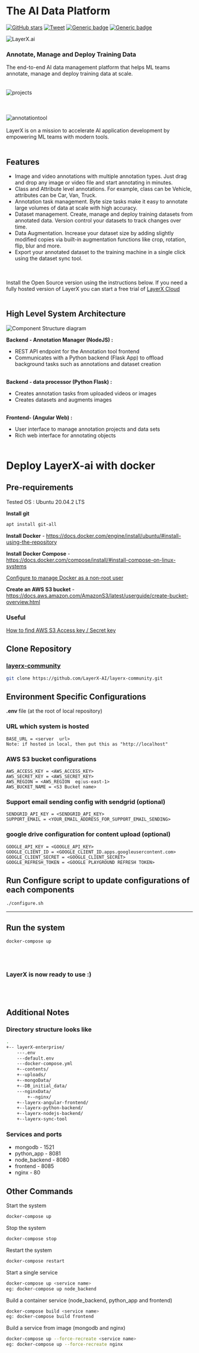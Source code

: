 # The AI Data Platform

[![GitHub stars](https://img.shields.io/github/stars/LayerX-AI/layerx-community?style=social)](https://github.com/LayerX-AI/layerx-community/stargazers)
[![Tweet](https://img.shields.io/twitter/url/http/shields.io.svg?style=social)](https://twitter.com/layerxai?text=Get%20over%20170%20free%20design%20blocks%20based%20on%20Bootstrap%204&url=https://froala.com/design-blocks&via=froala&hashtags=bootstrap,design,templates,blocks,developers)
[![Generic badge](https://img.shields.io/badge/python-3.8.10-blue.svg)](https://www.python.org/downloads/release/python-3810/)
[![Generic badge](https://img.shields.io/badge/license-MIT&ELv2-<COLOR>.svg)](https://github.com/LayerX-AI/layerx-community/blob/master/LICENSE)



![LayerX.ai](images/Layerx_logo_purple.svg)
### Annotate, Manage and Deploy Training Data  
The end-to-end AI data management platform that helps ML teams annotate, manage and deploy training data at scale.  
<br/><br/>
![projects](images/Layerx_projects.png?raw=true)
<br/><br/>
<br/><br/>
![annotationtool](images/Layerx_tool.png?raw=true)
<br/><br/>
LayerX is on a mission to accelerate AI application development by empowering ML teams with modern tools.
<br/><br/>
## Features
* Image and video annotations with multiple annotation types.  Just drag and drop any image or video file and start annotating in minutes.
* Class and Attribute level annotations. For example, class can be Vehicle, attributes can be Car, Van, Truck.
* Annotation task management. Byte size tasks make it easy to annotate large volumes of data at scale with high accuracy.
* Dataset management. Create, manage and deploy training datasets from annotated data. Version control your datasets to track changes over time.
* Data Augmentation. Increase your dataset size by adding slightly modified copies via built-in augmentation functions like crop, rotation, flip, blur and more.
* Export your annotated dataset to the training machine in a single click using the dataset sync tool.

<br/><br/>
Install the Open Source version using the instructions below. If you need a fully hosted version of LayerX you can start a free trial of [LayerX Cloud](https://layerx.ai)
<br/><br/>
## High Level System Architecture

![Component Structure diagram](images/Layerx_components.png?raw=true  "Component Structure")

**Backend - Annotation Manager (NodeJS) :**
* REST API endpoint for the Annotation tool frontend
* Communicates with a Python backend (Flask App) to offload background tasks such as annotations and dataset creation
<br/><br/>

**Backend - data processor (Python Flask) :**
* Creates annotation tasks from uploaded videos or images
* Creates datasets and augments images
<br/><br/>

**Frontend- (Angular Web) :**
* User interface to manage annotation projects and data sets
* Rich web interface for annotating objects
<br/><br/>

# Deploy LayerX-ai with docker

## Pre-requirements

Tested OS : Ubuntu 20.04.2 LTS

**Install git**
```bash
apt install git-all
```

**Install Docker** - <https://docs.docker.com/engine/install/ubuntu/#install-using-the-repository>

**Install Docker Compose** - <https://docs.docker.com/compose/install/#install-compose-on-linux-systems>

[Configure to manage Docker as a non-root user](https://docs.docker.com/engine/install/linux-postinstall/)

**Create an AWS S3 bucket** - <https://docs.aws.amazon.com/AmazonS3/latest/userguide/create-bucket-overview.html>

### Useful
[How to find AWS S3 Access key / Secret key](https://docs.aws.amazon.com/powershell/latest/userguide/pstools-appendix-sign-up.html)


## Clone Repository
### [layerx-community](https://github.com/LayerX-AI/layerx-community)
```bash
git clone https://github.com/LayerX-AI/layerx-community.git
```


## Environment Specific Configurations
**.env** file (at the root of local repository)


### URL which system is hosted
```
BASE_URL = <server  url>
Note: if hosted in local, then put this as "http://localhost"
```

### AWS S3 bucket configurations
```
AWS_ACCESS_KEY = <AWS_ACCESS_KEY>
AWS_SECRET_KEY = <AWS_SECRET_KEY>
AWS_REGION = <AWS_REGION  eg:us-east-1>
AWS_BUCKET_NAME = <S3 Bucket name>
```

### Support email sending config with sendgrid (optional)
```
SENDGRID_API_KEY = <SENDGRID_API_KEY>
SUPPORT_EMAIL = <YOUR_EMAIL_ADDRESS_FOR_SUPPORT_EMAIL_SENDING>
```

### google drive configuration for content upload (optional)
```
GOOGLE_API_KEY = <GOOGLE_API_KEY>
GOOGLE_CLIENT_ID = <GOOGLE_CLIENT_ID.apps.googleusercontent.com>
GOOGLE_CLIENT_SECRET = <GOOGLE_CLIENT_SECRET>
GOOGLE_REFRESH_TOKEN = <GOOGLE PLAYGROUND REFRESH TOKEN>
```

## Run Configure script to update configurations of each components
```bash
./configure.sh
```
---

## Run the system
```bash
docker-compose up
```

<br/><br/>
### LayerX is now ready to use :)
<br/><br/>


## Additional Notes

### Directory structure looks like
```bash
.
+-- layerX-enterprise/
	---.env
	---default.env
	---docker-compose.yml
	+--contents/
	+--uploads/
	+--mongoData/
	+--DB_initial_data/
	---nginxData/
		+--nginx/
	+--layerx-angular-frontend/
	+--layerx-python-backend/
	+--layerx-nodejs-backend/
	+--layerx-sync-tool
```

### Services and ports
* mongodb - 1521
* python_app - 8081
* node_backend - 8080
* frontend - 8085
* nginx - 80

## Other Commands
Start the system
```bash
docker-compose up
```
Stop the system
```bash
docker-compose stop
```
Restart the system
```bash
docker-compose restart
```
Start a single service
```bash
docker-compose up <service name>
eg: docker-compose up node_backend
```
Build a container service (node_backend, python_app and frontend)
```bash
docker-compose build <service name>
eg: docker-compose build frontend
```
Build a service from image (mongodb and nginx)
```bash
docker-compose up --force-recreate <service name>
eg: docker-compose up --force-recreate nginx
```


